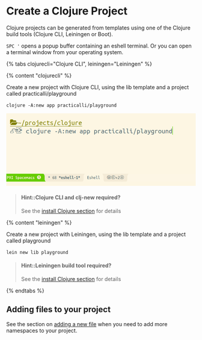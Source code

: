 # Create a Clojure Project

Clojure projects can be generated from templates using one of the Clojure build tools (Clojure CLI, Leiningen or Boot).

`SPC '` opens a popup buffer containing an eshell terminal.  Or you can open a terminal window from your operating system.


{% tabs clojurecli="Clojure CLI", leiningen="Leiningen" %}

<!-- Tools deps project with clj-new -->
{% content "clojurecli" %}

Create a new project with Clojure CLI, using the lib template and a project called practicalli/playground


```shell
clojure -A:new app practicalli/playground
```

![Spacemacs - Clojure CLI create project - Eshell ](/images/spacemacs-clojure-create-a-project-clojure-cli-eshell.png)

> #### Hint::Clojure CLI and clj-new required?
> See the [install Clojure section](/before-you-start/install-clojure.html) for details

<!-- Leiningen Project -->
{% content "leiningen" %}

Create a new project with Leiningen, using the lib template and a project called playground

```shell
lein new lib playground
```

> #### Hint::Leiningen build tool required?
> See the [install Clojure section](/before-you-start/install-clojure.html) for details

{% endtabs %}
<!-- End of  -->


## Adding files to your project

See the section on [adding a new file](adding-files.html) when you need to add more namespaces to your project.
